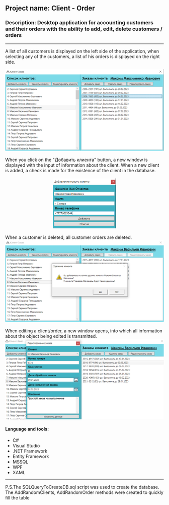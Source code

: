 ## Project name: Client - Order
### Description: Desktop application for accounting customers and their orders with the ability to add, edit, delete customers / orders
---
A list of all customers is displayed on the left side of the application, when selecting any of the customers, a list of his orders is displayed on the right side.
</br>
<div align="center"><img src="https://github.com/de4rbe4r/ClientOrder/blob/master/Files/1.PNG" width="700"/></div>
</br>
When you click on the "Добавить клиента" button, a new window is displayed with the input of information about the client. When a new client is added, a check is made for the existence of the client in the database.
</br>
</br>
<div align="center"><img src="https://github.com/de4rbe4r/ClientOrder/blob/master/Files/2.PNG" width="200"/></div>
</br>
When a customer is deleted, all customer orders are deleted.
</br>
<div align="center"><img src="https://github.com/de4rbe4r/ClientOrder/blob/master/Files/3.PNG" width="700"/></div>
</br>
When editing a client/order, a new window opens, into which all information about the object being edited is transmitted.
</br>
<div align="center"><img src="https://github.com/de4rbe4r/ClientOrder/blob/master/Files/4.PNG" width="700"/></div>

#### Language and tools:
* C#
* Visual Studio
* .NET Framework
* Entity Framework
* MSSQL
* WPF
* XAML
---
P.S.The SQLQueryToCreateDB.sql script was used to create the database. The AddRandomClients, AddRandomOrder methods were created to quickly fill the table
